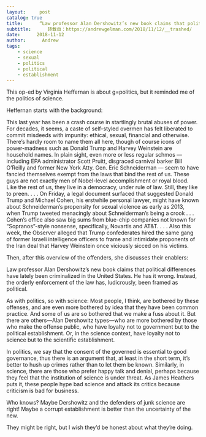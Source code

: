 ```yaml
---
layout:     post
catalog: true
title:      “Law professor Alan Dershowitz’s new book claims that political differences have lately been criminalized in the United States. He has it wrong. Instead, the orderly enforcement of the law has, ludicrously, been framed as political.”
subtitle:      转载自：https://andrewgelman.com/2018/11/12/__trashed/
date:      2018-11-12
author:      Andrew
tags:
    - science
    - sexual
    - politics
    - political
    - establishment
---
```





This op-ed by Virginia Heffernan is about g=politics, but it reminded me of the politics of science.

Heffernan starts with the background:

> 
This last year has been a crash course in startlingly brutal abuses of power. For decades, it seems, a caste of self-styled overmen has felt liberated to commit misdeeds with impunity: ethical, sexual, financial and otherwise.
There’s hardly room to name them all here, though of course icons of power-madness such as Donald Trump and Harvey Weinstein are household names. In plain sight, even more or less regular schmos — including EPA administrator Scott Pruitt, disgraced carnival barker Bill O’Reilly and former New York Atty. Gen. Eric Schneiderman — seem to have fancied themselves exempt from the laws that bind the rest of us.
These guys are not exactly men of Nobel-level accomplishment or royal blood. Like the rest of us, they live in a democracy, under rule of law. Still, they like to preen. . . .
On Friday, a legal document surfaced that suggested Donald Trump and Michael Cohen, his erstwhile personal lawyer, might have known about Schneiderman’s propensity for sexual violence as early as 2013, when Trump tweeted menacingly about Schneiderman’s being a crook . . . Cohen’s office also saw big sums from blue-chip companies not known for “Sopranos”-style nonsense, specifically, Novartis and AT&T. . . .
Also this week, the Observer alleged that Trump confederates hired the same gang of former Israeli intelligence officers to frame and intimidate proponents of the Iran deal that Harvey Weinstein once viciously sicced on his victims.


Then, after this overview of the offenders, she discusses their enablers:

> 
Law professor Alan Dershowitz’s new book claims that political differences have lately been criminalized in the United States. He has it wrong. Instead, the orderly enforcement of the law has, ludicrously, been framed as political.


As with politics, so with science: Most people, I think, are bothered by these offenses, and are even more bothered by idea that they have been common practice. And some of us are so bothered that we make a fuss about it. But there are others—Alan Dershowitz types—who are more bothered by those who make the offense public, who have loyalty not to government but to the political establishment. Or, in the science context, have loyalty not to science but to the scientific establishment.

In politics, we say that the consent of the governed is essential to good governance, thus there is an argument that, at least in the short term, it’s better to hush up crimes rather than to let them be known. Similarly, in science, there are those who prefer happy talk and denial, perhaps because they feel that the institution of science is under threat. As James Heathers puts it, these people hype bad science and attack its critics because criticism is bad for business.

Who knows? Maybe Dershowitz and the defenders of junk science are right! Maybe a corrupt establishment is better than the uncertainty of the new.

They might be right, but I wish they’d be honest about what they’re doing.



